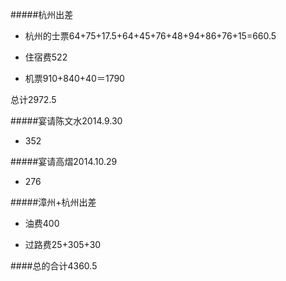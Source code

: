 #####杭州出差

* 杭州的士票64+75+17.5+64+45+76+48+94+86+76+15=660.5

* 住宿费522

* 机票910+840+40＝1790

总计2972.5

#####宴请陈文水2014.9.30

* 352

#####宴请高熠2014.10.29

* 276

#####漳州+杭州出差

* 油费400

* 过路费25+305+30


####总的合计4360.5





